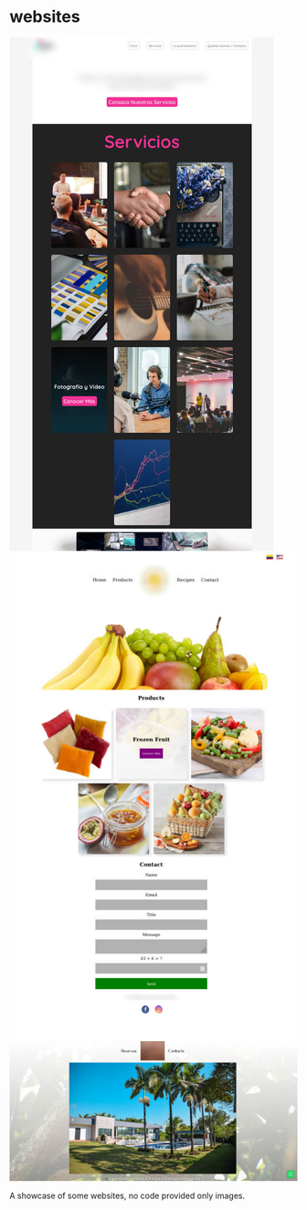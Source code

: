 # websites
![Screenshot](/I6.jpg)
![Screenshot](/I7.jpg)
![Screenshot](/I8.jpg)

A showcase of some websites, no code provided only images.
